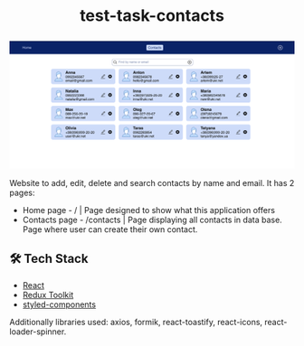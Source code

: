 # <p align="center">test-task-contacts</p>

![image](https://github.com/DianaKryzhanivska/test-task-contacts/blob/main/contacts-image.png)

Website to add, edit, delete and search contacts by name and email. It has 2
pages:

- Home page - / | Page designed to show what this application offers
- Contacts page - /contacts | Page displaying all contacts in data base. Page
  where user can create their own contact.

## 🛠️ Tech Stack

- [React](https://reactjs.org/)
- [Redux Toolkit](https://redux-toolkit.js.org)
- [styled-components](https://styled-components.com)

Additionally libraries used: axios, formik, react-toastify, react-icons,
react-loader-spinner.
